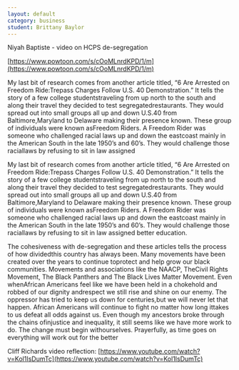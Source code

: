 ```yaml
---
layout: default
category: business
student: Brittany Baylor
---
```


Niyah Baptiste  - video on HCPS de-segregation

[https://www.powtoon.com/s/cOoMLnrdKPD/1/m](https://www.powtoon.com/s/cOoMLnrdKPD/1/m)

My last bit of research comes from another article titled, “6 Are Arrested on Freedom Ride:Trepass Charges Follow U.S. 40 Demonstration.” It tells the story of a few college studentstraveling from up north to the south and  along their travel they decided to test segregatedrestaurants. They would spread out into small groups all up and down U.S.40 from Baltimore,Maryland to Delaware making their presence known.  These group of individuals were known asFreedom Riders. A Freedom Rider was someone who challenged racial laws up and down the eastcoast mainly in the American South in the late 1950’s and 60’s.  They would challenge those raciallaws by refusing to sit in law assigned

My last bit of research comes from another article titled, “6 Are Arrested on Freedom Ride:Trepass Charges Follow U.S. 40 Demonstration.” It tells the story of a few college studentstraveling from up north to the south  and along their travel they decided to test segregatedrestaurants. They would spread out into small groups all up and down U.S.40 from Baltimore,Maryland to Delaware making their presence known.  These group of individuals were known asFreedom Riders. A Freedom Rider was someone who challenged racial laws up and down the eastcoast mainly in the American South in the late 1950’s and 60’s.  They would challenge those raciallaws by refusing to sit in law assigned better education.

The cohesiveness with de-segregation and these articles tells the process of how dividedthis country has always been. Many movements have been created over the years to continue toprotect and help grow our black communities.  Movements and associations like the NAACP, TheCivil Rights Movement, The Black Panthers and The Black Lives Matter Movement. Even whenAfrican Americans feel like we have been held in a chokehold and robbed of our  dignity andrespect we still rise and shine on our enemy. The oppressor has tried to keep us down for centuries,but we will never let that happen. African Americans will continue to fight no matter how long ittakes  to us defeat all odds against us. Even though my ancestors broke through the chains ofinjustice and inequality, it still seems like we have more work to do. The change must begin withourselves.  Prayerfully, as time goes on everything will work out for the better 

Cliff Richards video reflection: [https://www.youtube.com/watch?v=Kol1IsDumTc](https://www.youtube.com/watch?v=Kol1IsDumTc)
